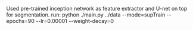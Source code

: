 Used pre-trained inception network as feature extractor and U-net on top for segmentation.
run: python ./main.py ../data --mode=supTrain --epochs=90 --lr=0.00001 --weight-decay=0

